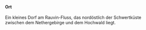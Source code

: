 ---
---
#### Ort

Ein kleines Dorf am Rauvin-Fluss, das nordöstlich der Schwertküste zwischen dem Nethergebirge und dem Hochwald liegt.
